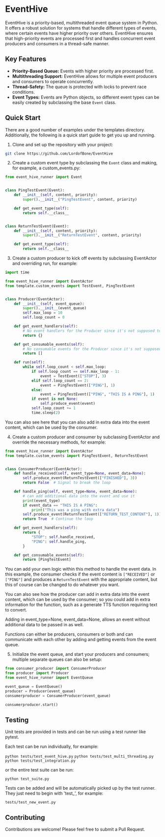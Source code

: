 # EventHive

EventHive is a priority-based, multithreaded event queue system in Python. It offers a robust solution for systems that
handle different types of events, where certain events have higher priority over others. EventHive ensures that
high-priority events are processed first and handles concurrent event producers and consumers in a thread-safe manner.

## Key Features

- **Priority-Based Queue:** Events with higher priority are processed first.
- **Multithreading Support:** EventHive allows for multiple event producers and consumers to operate concurrently.
- **Thread-Safety:** The queue is protected with locks to prevent race conditions.
- **Event Types:** Events are Python objects, so different event types can be easily created by subclassing the
  base `Event` class.

## Quick Start

There are a good number of examples under the templates directory. Additionally, the following is a quick start guide to
get you up and running.

1. Clone and set up the repository with your project:

```sh
git clone https://github.com/LordofBone/EventHive
```

2. Create a custom event type by subclassing the `Event` class and making, for example, a custom_events.py:

```python
from event_hive_runner import Event


class PingTestEvent(Event):
    def __init__(self, content, priority):
        super().__init__("PingTestEvent", content, priority)

    def get_event_type(self):
        return self.__class__


class ReturnTestEvent(Event):
    def __init__(self, content, priority):
        super().__init__("ReturnTestEvent", content, priority)

    def get_event_type(self):
        return self.__class__
```

3. Create a custom producer to kick off events by subclassing EventActor and overriding run, for example:

```python
import time

from event_hive_runner import EventActor
from template.custom_events import TestEvent, PingTestEvent


class Producer(EventActor):
    def __init__(self, event_queue):
        super().__init__(event_queue)
        self.max_loop = 10
        self.loop_count = 0

    def get_event_handlers(self):
        # No event handlers for the Producer since it's not supposed to consume any events.
        return {}

    def get_consumable_events(self):
        # No consumable events for the Producer since it's not supposed to consume any events.
        return []

    def run(self):
        while self.loop_count < self.max_loop:
            if self.loop_count == self.max_loop - 1:
                event = TestEvent(["STOP"], 3)
            elif self.loop_count == 2:
                event = PingTestEvent(["PING"], 1)
            else:
                event = PingTestEvent(["PING", "THIS IS A PING"], 1)
            if event is not None:
                self.produce_event(event)
            self.loop_count += 1
            time.sleep(2)
```

You can also see here that you can also add in extra data into the event content, which can be used by the consumer.

4. Create a custom producer and consumer by subclassing EventActor and override the necessary methods, for example:

```python
from event_hive_runner import EventActor
from template.custom_events import PingTestEvent, ReturnTestEvent


class ConsumerProducer(EventActor):
    def handle_received(self, event_type=None, event_data=None):
        self.produce_event(ReturnTestEvent(["FINISHED"], 3))
        return False  # Signal to break the loop

    def handle_ping(self, event_type=None, event_data=None):
        # can add additional data into the event and use it
        print(event_type)
        if event_data == "THIS IS A PING":
            print("This was a ping with extra data")
        self.produce_event(ReturnTestEvent(["RETURN_TEST_CONTENT"], 1))
        return True  # Continue the loop

    def get_event_handlers(self):
        return {
            "STOP": self.handle_received,
            "PING": self.handle_ping,
        }

    def get_consumable_events(self):
        return [PingTestEvent]
```

You can add your own logic within this method to handle the event data. In this example, the consumer checks if the
event content is `["RECEIVED"]` or `["PING"]` and produces a `ReturnTestEvent` with the appropriate content, but this of
course can be changed to do whatever you want.

You can also see how the producer can add in extra data into the event content, which can be used by the consumer;
so you could add in extra information for the function, such as a generate TTS function requiring text to convert.

Adding in event_type=None, event_data=None, allows an event without additional data to be passed in as well.

Functions can either be producers, consumers or both and can communicate with each other by adding and getting events
from the event queue.

5. Initialize the event queue, and start your producers and consumers; multiple separate queues can also be setup:

```python
from consumer_producer import ConsumerProducer
from producer import Producer
from event_hive_runner import EventQueue

event_queue = EventQueue()
producer = Producer(event_queue)
consumerproducer = ConsumerProducer(event_queue)

consumerproducer.start()
```

## Testing

Unit tests are provided in tests and can be run using a test runner like pytest.

Each test can be run individually, for example:

```python tests/test_event_hive.py```
```python tests/test_multi_threading.py```
```python tests/test_integration.py```

or the entire test suite can be run:

```python test_suite.py```

Tests can be added and will be automatically picked up by the test runner. They just need to begin with 'test_', for
example:

```tests/test_new_event.py```

## Contributing

Contributions are welcome! Please feel free to submit a Pull Request.